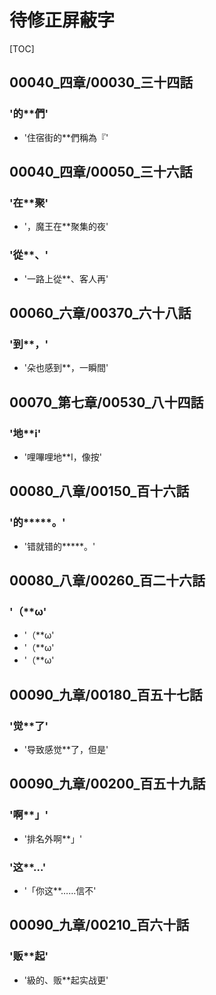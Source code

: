 # 待修正屏蔽字

[TOC]

## 00040_四章/00030_三十四話

### '的**們'

- '住宿街的**們稱為『'


## 00040_四章/00050_三十六話

### '在**聚'

- '，魔王在**聚集的夜'

### '從**、'

- '一路上從**、客人再'


## 00060_六章/00370_六十八話

### '到**，'

- '朵也感到**，一瞬間'


## 00070_第七章/00530_八十四話

### '地**i'

- '哩嗶哩地**I，像按'


## 00080_八章/00150_百十六話

### '的*****。'

- '错就错的*****。'


## 00080_八章/00260_百二十六話

### '（**ω'

- '（**ω'
- '（**ω'
- '（**ω'


## 00090_九章/00180_百五十七話

### '觉**了'

- '导致感觉**了，但是'


## 00090_九章/00200_百五十九話

### '啊**」'

- '排名外啊**」'

### '这**…'

- '「你这**……信不'


## 00090_九章/00210_百六十話

### '贩**起'

- '級的、贩**起实战更'
